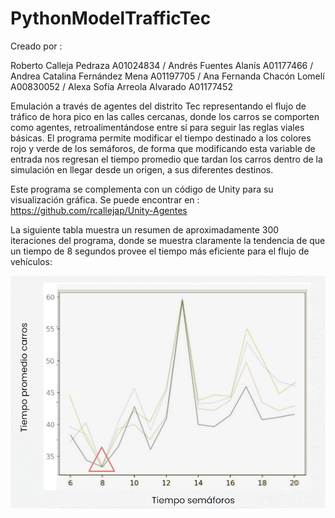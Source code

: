 # PythonModelTrafficTec

Creado por : 

Roberto Calleja Pedraza A01024834 / 
Andrés Fuentes Alanís A01177466 / 
Andrea Catalina Fernández Mena A01197705 / 
Ana Fernanda Chacón Lomelí A00830052 / 
Alexa Sofía Arreola Alvarado A01177452 


Emulación a través de agentes del distrito Tec representando el flujo de tráfico de hora pico en las calles cercanas, donde los carros se comporten como agentes, retroalimentándose entre sí para seguir las reglas viales básicas. El programa permite modificar el tiempo destinado a los colores rojo y verde de los semáforos, de forma que modificando esta variable de entrada nos regresan el tiempo promedio que tardan los carros dentro de la simulación en llegar desde un origen, a sus diferentes destinos.

Este programa se complementa con un código de Unity para su visualización gráfica. Se puede encontrar en : https://github.com/rcallejap/Unity-Agentes

La siguiente tabla muestra un resumen de aproximadamente 300 iteraciones del programa, donde se muestra claramente la tendencia de que un tiempo de 8 segundos provee el tiempo más eficiente para el flujo de vehículos:

<img src = img_1.PNG align= "middle">
